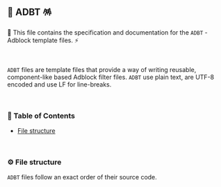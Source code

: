 ## 📄 ADBT 🪅

🐲 This file contains the specification and documentation for the `ADBT` - Adblock template files. ⚡

<br>

`ADBT` files are template files that provide a way of writing reusable, component-like based Adblock filter files.
`ADBT` use plain text, are UTF-8 encoded and use LF for line-breaks.

<br>

### 📃 Table of Contents

- [File structure](#%EF%B8%8F-file-structure)

<br>

### ⚙️ File structure

`ADBT` files follow an exact order of their source code.

